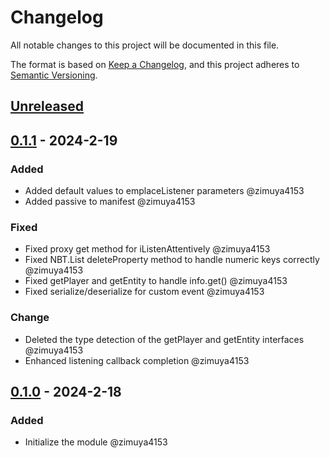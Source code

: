 # Changelog

All notable changes to this project will be documented in this file.

The format is based on [Keep a Changelog](https://keepachangelog.com/en/1.0.0/),
and this project adheres to [Semantic Versioning](https://semver.org/spec/v2.0.0.html).

## [Unreleased]


## [0.1.1] - 2024-2-19

### Added

- Added default values to emplaceListener parameters @zimuya4153
- Added passive to manifest @zimuya4153

### Fixed

- Fixed proxy get method for iListenAttentively @zimuya4153
- Fixed NBT.List deleteProperty method to handle numeric keys correctly @zimuya4153
- Fixed getPlayer and getEntity to handle info.get() @zimuya4153
- Fixed serialize/deserialize for custom event @zimuya4153

### Change

- Deleted the type detection of the getPlayer and getEntity interfaces @zimuya4153
- Enhanced listening callback completion @zimuya4153


## [0.1.0] - 2024-2-18

### Added

- Initialize the module @zimuya4153

[Unreleased]: https://github.com/MiracleForest/iListenAttentively/compare/v0.1.1...HEAD
[0.1.1]: https://github.com/MiracleForest/iListenAttentively-LseExport/releases/tag/v0.1.1
[0.1.0]: https://github.com/MiracleForest/iListenAttentively-LseExport/releases/tag/v0.1.0